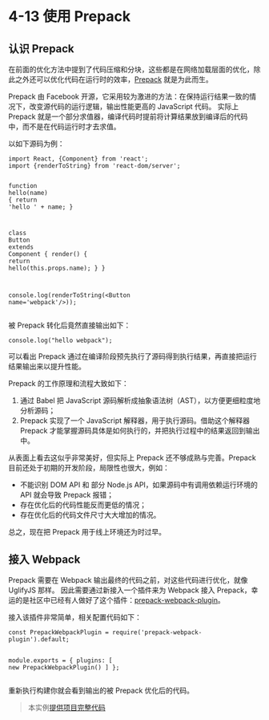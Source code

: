 <h1 id="4-13-使用-prepack">4-13 使用 Prepack</h1>
<h2 id="认识-prepack">认识 Prepack</h2>
<p>在前面的优化方法中提到了代码压缩和分块，这些都是在网络加载层面的优化，除此之外还可以优化代码在运行时的效率，<a href="https://prepack.io" target="_blank">Prepack</a> 就是为此而生。</p>
<p>Prepack 由 Facebook 开源，它采用较为激进的方法：在保持运行结果一致的情况下，改变源代码的运行逻辑，输出性能更高的 JavaScript 代码。
实际上 Prepack 就是一个部分求值器，编译代码时提前将计算结果放到编译后的代码中，而不是在代码运行时才去求值。</p>
<p>以如下源码为例：</p>
<pre><code class="lang-js"><span class="hljs-keyword">import</span> React, {Component} <span class="hljs-keyword">from</span> <span class="hljs-string">&apos;react&apos;</span>;
<span class="hljs-keyword">import</span> {renderToString} <span class="hljs-keyword">from</span> <span class="hljs-string">&apos;react-dom/server&apos;</span>;

<span class="hljs-function"><span class="hljs-keyword">function</span> <span class="hljs-title">hello</span>(<span class="hljs-params">name</span>) </span>{
  <span class="hljs-keyword">return</span> <span class="hljs-string">&apos;hello &apos;</span> + name;
}

<span class="hljs-class"><span class="hljs-keyword">class</span> <span class="hljs-title">Button</span> <span class="hljs-keyword">extends</span> <span class="hljs-title">Component</span> </span>{
  render() {
    <span class="hljs-keyword">return</span> hello(<span class="hljs-keyword">this</span>.props.name);
  }
}

<span class="hljs-built_in">console</span>.log(renderToString(<span class="xml"><span class="hljs-tag">&lt;<span class="hljs-name">Button</span> <span class="hljs-attr">name</span>=<span class="hljs-string">&apos;webpack&apos;</span>/&gt;</span>));
</span></code></pre>
<p>被 Prepack 转化后竟然直接输出如下：</p>
<pre><code class="lang-js"><span class="hljs-built_in">console</span>.log(<span class="hljs-string">&quot;hello webpack&quot;</span>);
</code></pre>
<p>可以看出 Prepack 通过在编译阶段预先执行了源码得到执行结果，再直接把运行结果输出来以提升性能。</p>
<p>Prepack 的工作原理和流程大致如下：</p>
<ol>
<li>通过 Babel 把 JavaScript 源码解析成抽象语法树（AST），以方便更细粒度地分析源码；</li>
<li>Prepack 实现了一个 JavaScript 解释器，用于执行源码。借助这个解释器 Prepack 才能掌握源码具体是如何执行的，并把执行过程中的结果返回到输出中。</li>
</ol>
<p>从表面上看去这似乎非常美好，但实际上 Prepack 还不够成熟与完善。Prepack 目前还处于初期的开发阶段，局限性也很大，例如：</p>
<ul>
<li>不能识别 DOM API 和 部分 Node.js API，如果源码中有调用依赖运行环境的 API 就会导致 Prepack 报错；</li>
<li>存在优化后的代码性能反而更低的情况；</li>
<li>存在优化后的代码文件尺寸大大增加的情况。</li>
</ul>
<p>总之，现在把 Prepack 用于线上环境还为时过早。</p>
<h2 id="接入-webpack">接入 Webpack</h2>
<p>Prepack 需要在 Webpack 输出最终的代码之前，对这些代码进行优化，就像 UglifyJS 那样。
因此需要通过新接入一个插件来为 Webpack 接入 Prepack，幸运的是社区中已经有人做好了这个插件：<a href="https://github.com/gajus/prepack-webpack-plugin" target="_blank">prepack-webpack-plugin</a>。</p>
<p>接入该插件非常简单，相关配置代码如下：</p>
<pre><code class="lang-js"><span class="hljs-keyword">const</span> PrepackWebpackPlugin = <span class="hljs-built_in">require</span>(<span class="hljs-string">&apos;prepack-webpack-plugin&apos;</span>).default;

<span class="hljs-built_in">module</span>.exports = {
  plugins: [
    <span class="hljs-keyword">new</span> PrepackWebpackPlugin()
  ]
};
</code></pre>
<p>重新执行构建你就会看到输出的被 Prepack 优化后的代码。</p>
<blockquote>
<p>本实例<a href="http://webpack.wuhaolin.cn/4-13使用Prepack.zip" target="_blank">提供项目完整代码</a></p>
</blockquote>

                                
                                